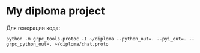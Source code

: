 # My diploma project

Для генерации кода:
```
python -m grpc_tools.protoc -I ~/diploma --python_out=. --pyi_out=. --grpc_python_out=. ~/diploma/chat.proto
```